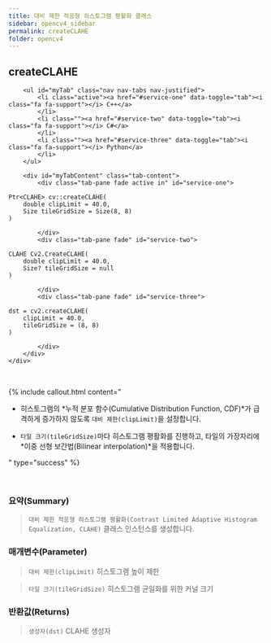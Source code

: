 ```yaml
---
title: 대비 제한 적응형 히스토그램 평활화 클래스
sidebar: opencv4_sidebar
permalink: createCLAHE
folder: opencv4
---
```


<div class="row">
    <div class="col-lg-12">
        <h2 class="page-header">createCLAHE</h2>
    </div>
    <div class="col-lg-12">

        <ul id="myTab" class="nav nav-tabs nav-justified">
            <li class="active"><a href="#service-one" data-toggle="tab"><i class="fa fa-support"></i> C++</a>
            </li>
            <li class=""><a href="#service-two" data-toggle="tab"><i class="fa fa-support"></i> C#</a>
            </li>
            <li class=""><a href="#service-three" data-toggle="tab"><i class="fa fa-support"></i> Python</a>
            </li>
        </ul>

        <div id="myTabContent" class="tab-content">
            <div class="tab-pane fade active in" id="service-one">
<pre class="prettyprint"><code class="language-cpp">Ptr&lt;CLAHE&gt; cv::createCLAHE(
    double clipLimit = 40.0,
    Size tileGridSize = Size(8, 8)
)</code></pre>
            </div>
            <div class="tab-pane fade" id="service-two">
<pre class="prettyprint"><code class="language-cs">CLAHE Cv2.CreateCLAHE(
    double clipLimit = 40.0,
    Size? tileGridSize = null
)</code></pre>
            </div>
            <div class="tab-pane fade" id="service-three">
<pre class="prettyprint"><code class="language-py">dst = cv2.createCLAHE(
    clipLimit = 40.0,
    tileGridSize = (8, 8)
)</code></pre>
            </div>
        </div>
    </div>
</div>

<br>

{% include callout.html content="

- 히스토그램의 *누적 분포 함수(Cumulative Distribution Function, CDF)*가 급격하게 증가하지 않도록 `대비 제한(clipLimit)`을 설정합니다.
  
- `타일 크기(tileGridSize)`마다 히스토그램 평활화를 진행하고, 타일의 가장자리에 *이중 선형 보간법(Bilinear interpolation)*을 적용합니다.

" type="success" %}

<br>

### 요약(Summary)

> `대비 제한 적응형 히스토그램 평활화(Contrast Limited Adaptive Histogram Equalization, CLAHE)` 클래스 인스턴스를 생성합니다.

### 매개변수(Parameter)

> `대비 제한(clipLimit)` 히스토그램 높이 제한
 
> `타일 크기(tileGridSize)` 히스토그램 균일화를 위한 커널 크기

### 반환값(Returns)

> `생성자(dst)` CLAHE 생성자
